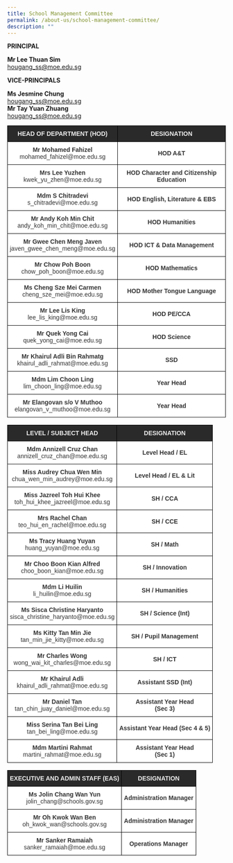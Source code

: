 ```yaml
---
title: School Management Committee
permalink: /about-us/school-management-committee/
description: ""
---
```

**PRINCIPAL**

**Mr Lee Thuan Sim**   
[hougang_ss@moe.edu.sg](mailto:hougang_ss@moe.edu.sg)

**VICE-PRINCIPALS**   

**Ms Jesmine Chung**  
[hougang_ss@moe.edu.sg](mailto:hougang_ss@moe.edu.sg)   
**Mr Tay Yuan Zhuang**      
[hougang_ss@moe.edu.sg](mailto:hougang_ss@moe.edu.sg)


<style type="text/css">
.tg  {border-collapse:collapse;border-spacing:0;margin:0px auto;}
.tg td{border-color:black;border-style:solid;border-width:1px;font-family:Arial, sans-serif;font-size:14px;
  overflow:hidden;padding:10px 5px;word-break:normal;}
.tg th{border-color:black;border-style:solid;border-width:1px;font-family:Arial, sans-serif;font-size:14px;
  font-weight:normal;overflow:hidden;padding:10px 5px;word-break:normal;}
.tg .tg-2705{background-color:#2A2A2A;color:#EEE;font-weight:bold;text-align:center;vertical-align:middle}
.tg .tg-5ws4{background-color:#FFF;color:#333;font-weight:bold;text-align:center;vertical-align:middle}
.tg .tg-2rp9{background-color:#FFF;color:#333;text-align:center;vertical-align:middle}
</style>
<table class="tg">
<tbody>
  <tr>
    <td class="tg-2705"><span style="color:#EEE;background-color:#2A2A2A">HEAD OF DEPARTMENT (HOD)</span></td>
    <td class="tg-2705"><span style="color:#EEE;background-color:#2A2A2A">DESIGNATION</span></td>
  </tr>
  <tr>
    <td class="tg-2rp9"><span style="font-weight:bold">Mr Mohamed Fahizel</span><br>mohamed_fahizel@moe.edu.sg</td>
    <td class="tg-5ws4">HOD A&amp;T</td>
  </tr>
  <tr>
    <td class="tg-2rp9"><span style="font-weight:bold"> Mrs Lee Yuzhen</span><br>kwek_yu_zhen@moe.edu.sg</td>
    <td class="tg-5ws4">HOD Character and Citizenship Education </td>
  </tr>
  <tr>
    <td class="tg-2rp9"><span style="font-weight:bold"> Mdm S Chitradevi</span><br>s_chitradevi@moe.edu.sg</td>
    <td class="tg-5ws4"> HOD English, Literature &amp; EBS</td>
  </tr>
  <tr>
    <td class="tg-2rp9"><span style="font-weight:bold"> Mr Andy Koh Min Chit</span><br>andy_koh_min_chit@moe.edu.sg</td>
    <td class="tg-5ws4"> HOD Humanities</td>
  </tr>
  <tr>
    <td class="tg-2rp9"><span style="font-weight:bold"> Mr Gwee Chen Meng Javen</span><br>javen_gwee_chen_meng@moe.edu.sg</td>
    <td class="tg-5ws4"> HOD ICT &amp; Data Management</td>
  </tr>
    <td class="tg-2rp9"><span style="font-weight:bold">Mr Chow Poh Boon</span><br>chow_poh_boon@moe.edu.sg</td>
    <td class="tg-5ws4"><span style="background-color:#FFF">HOD </span>Mathematics</td>
  </tr>
	<td class="tg-2rp9"><span style="font-weight:bold"> Ms Cheng Sze Mei Carmen</span><br>cheng_sze_mei@moe.edu.sg</td>
    <td class="tg-5ws4">HOD Mother Tongue Language</td>
  </tr>
  <tr>
    <td class="tg-2rp9"><span style="font-weight:bold"> Mr Lee Lis King </span><br>lee_lis_king@moe.edu.sg</td>
    <td class="tg-5ws4"> HOD PE/CCA</td>
  </tr>
	<td class="tg-2rp9"><span style="font-weight:bold"> Mr Quek Yong Cai</span><br>quek_yong_cai@moe.edu.sg</td>
    <td class="tg-5ws4"> HOD Science</td>
  </tr>
  <tr>
	<td class="tg-2rp9"><span style="font-weight:bold"> Mr Khairul Adli Bin Rahmatg  </span><br>khairul_adli_rahmat@moe.edu.sg</td>
    <td class="tg-5ws4"> SSD</td>
  </tr>
    <td class="tg-2rp9"><span style="font-weight:bold">Mdm Lim Choon Ling</span><br>lim_choon_ling@moe.edu.sg</td>
    <td class="tg-5ws4">Year Head</td>
  </tr>
  <tr>
    <td class="tg-2rp9"><span style="font-weight:bold">Mr Elangovan s/o V Muthoo
</span><br>elangovan_v_muthoo@moe.edu.sg</td>
    <td class="tg-5ws4">Year Head</td>
  </tr>
  <tr>

</tbody>
</table>

<br>

<style type="text/css">
.tg  {border-collapse:collapse;border-spacing:0;margin:0px auto;}
.tg td{border-color:black;border-style:solid;border-width:1px;font-family:Arial, sans-serif;font-size:14px;
  overflow:hidden;padding:10px 5px;word-break:normal;}
.tg th{border-color:black;border-style:solid;border-width:1px;font-family:Arial, sans-serif;font-size:14px;
  font-weight:normal;overflow:hidden;padding:10px 5px;word-break:normal;}
.tg .tg-2705{background-color:#2A2A2A;color:#EEE;font-weight:bold;text-align:center;vertical-align:middle}
.tg .tg-5ws4{background-color:#FFF;color:#333;font-weight:bold;text-align:center;vertical-align:middle}
.tg .tg-2rp9{background-color:#FFF;color:#333;text-align:center;vertical-align:middle}
</style>
<table class="tg">
<tbody>
  <tr>
    <td class="tg-2705"><span style="color:#EEE;background-color:#2A2A2A">LEVEL / SUBJECT HEAD</span></td>
    <td class="tg-2705"><span style="color:#EEE;background-color:#2A2A2A">DESIGNATION</span></td>
  </tr>
  <tr>
    <td class="tg-2rp9"><span style="font-weight:bold">Mdm Annizell Cruz Chan</span><br>annizell_cruz_chan@moe.edu.sg</td>
    <td class="tg-5ws4">Level Head / EL<br></td>
  </tr>
  <tr>
    <td class="tg-2rp9"><span style="font-weight:bold"> Miss Audrey Chua Wen Min </span><br>chua_wen_min_audrey@moe.edu.sg</td>
    <td class="tg-5ws4">Level Head / EL &amp; Lit </td>
  </tr>
  <tr>
    <td class="tg-2rp9"><span style="font-weight:bold"> Miss Jazreel Toh Hui Khee </span><br>toh_hui_khee_jazreel@moe.edu.sg</td>
    <td class="tg-5ws4">SH / CCA </td>
  </tr>
  <tr>
    <td class="tg-2rp9"><span style="font-weight:bold"> Mrs Rachel Chan</span><br>teo_hui_en_rachel@moe.edu.sg</td>
    <td class="tg-5ws4">SH / CCE </td>
  </tr>
  <tr>
    <td class="tg-2rp9"><span style="font-weight:bold"> Ms Tracy Huang Yuyan </span><br>huang_yuyan@moe.edu.sg</td>
    <td class="tg-5ws4">SH / Math </td>
  </tr>
  <tr>
    <td class="tg-2rp9"><span style="font-weight:bold"> Mr Choo Boon Kian Alfred </span><br>choo_boon_kian@moe.edu.sg</td>
    <td class="tg-5ws4"> SH / Innovation</td>
  </tr>
  <tr>
    <td class="tg-2rp9"><span style="font-weight:bold">Mdm Li Huilin</span><br>li_huilin@moe.edu.sg</td>
    <td class="tg-5ws4">SH / Humanities      <br></td>
  </tr>
  <tr>
    <td class="tg-2rp9"><span style="font-weight:bold"> Ms Sisca Christine Haryanto </span><br>sisca_christine_haryanto@moe.edu.sg</td>
    <td class="tg-5ws4"> SH / Science (Int) </td>
  </tr>
  <tr>
    <td class="tg-2rp9"><span style="font-weight:bold"> Ms Kitty Tan Min Jie</span><br>tan_min_jie_kitty@moe.edu.sg</td>
    <td class="tg-5ws4"> SH / Pupil Management</td>
  </tr>
  <tr>
    <td class="tg-2rp9"><span style="font-weight:bold"> Mr Charles Wong </span><br>wong_wai_kit_charles@moe.edu.sg</td>
    <td class="tg-5ws4">SH / ICT </td>
  </tr>
  <tr>
    <td class="tg-2rp9"><span style="font-weight:bold"> Mr Khairul Adli </span><br>khairul_adli_rahmat@moe.edu.sg</td>
    <td class="tg-5ws4">Assistant SSD (Int)</td>
  </tr>
  <tr>
    <td class="tg-2rp9"><span style="font-weight:bold"> </span><span style="font-weight:bold;background-color:initial">Mr Daniel Tan</span><br>tan_chin_juay_daniel@moe.edu.sg</td>
    <td class="tg-5ws4">Assistant Year Head<br>(Sec 3) </td>
  </tr>
  <tr>
    <td class="tg-2rp9"><span style="font-weight:bold"> Miss Serina Tan Bei Ling </span><br>tan_bei_ling@moe.edu.sg</td>
    <td class="tg-5ws4"> Assistant Year Head (Sec 4 &amp; 5)</td>
  </tr>
  <tr>
    <td class="tg-2rp9"><span style="font-weight:bold"> Mdm Martini Rahmat </span><br>martini_rahmat@moe.edu.sg</td>
    <td class="tg-5ws4">Assistant Year Head<br> (Sec 1) </td>
  </tr>
</tbody>
</table>

<br>

<style type="text/css">
.tg  {border-collapse:collapse;border-spacing:0;margin:0px auto;}
.tg td{border-color:black;border-style:solid;border-width:1px;font-family:Arial, sans-serif;font-size:14px;
  overflow:hidden;padding:10px 5px;word-break:normal;}
.tg th{border-color:black;border-style:solid;border-width:1px;font-family:Arial, sans-serif;font-size:14px;
  font-weight:normal;overflow:hidden;padding:10px 5px;word-break:normal;}
.tg .tg-2705{background-color:#2A2A2A;color:#EEE;font-weight:bold;text-align:center;vertical-align:middle}
.tg .tg-5ws4{background-color:#FFF;color:#333;font-weight:bold;text-align:center;vertical-align:middle}
.tg .tg-2rp9{background-color:#FFF;color:#333;text-align:center;vertical-align:middle}
</style>
<table class="tg">
<tbody>
  <tr>
    <td class="tg-2705"><span style="color:#EEE;background-color:#2A2A2A">EXECUTIVE AND ADMIN STAFF (EAS)</span></td>
    <td class="tg-2705"><span style="color:#EEE;background-color:#2A2A2A">DESIGNATION</span></td>
  </tr>
  <tr>
    <td class="tg-2rp9"><span style="font-weight:bold">Ms Jolin Chang Wan Yun </span><br>jolin_chang@schools.gov.sg</td>
    <td class="tg-5ws4">Administration Manager</td>
  </tr>
  <tr>
    <td class="tg-2rp9"><span style="font-weight:bold">Mr Oh Kwok Wan Ben  </span><br>oh_kwok_wan@schools.gov.sg</td>
    <td class="tg-5ws4">Administration Manager </td>
  </tr>
  <tr>
    <td class="tg-2rp9"><span style="font-weight:bold">Mr Sanker Ramaiah</span><br>sanker_ramaiah@moe.edu.sg</td>
    <td class="tg-5ws4">Operations Manager</td>
  </tr>
</tbody>
</table>